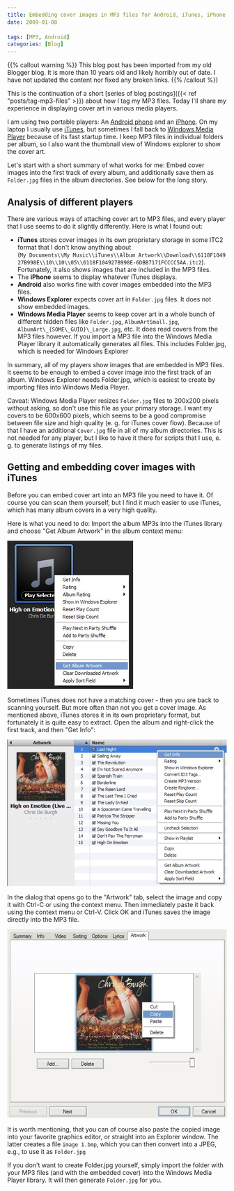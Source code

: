 ```yaml
---
title: Embedding cover images in MP3 files for Android, iTunes, iPhone, Windows Media Player, and Windows Explorer
date: 2009-01-08

tags: [MP3, Android]
categories: [Blog]
---
```


{{% callout warning %}} This blog post has been imported from my old Blogger
blog. It is more than 10 years old and likely horribly out of date. I have not
updated the content nor fixed any broken links. {{% /callout %}}

This is the continuation of a short [series of blog postings]({{< ref
"posts/tag-mp3-files" >}}) about how I tag my MP3 files. Today I'll share my
experience in displaying cover art in various media players.

I am using two portable players: An [Android phone](http://www.android.com/) and
an [iPhone](http://www.apple.com/iphone). On my laptop I usually use
[iTunes](http://www.apple.com/itunes), but sometimes I fall back to [Windows
Media Player](http://www.microsoft.com/windows/windowsmedia/player/11) because
of its fast startup time. I keep MP3 files in individual folders per album, so I
also want the thumbnail view of Windows explorer to show the cover art.

Let's start with a short summary of what works for me: Embed cover images into
the first track of every album, and additionally save them as `Folder.jpg` files
in the album directories. See below for the long story.

## Analysis of different players

There are various ways of attaching cover art to MP3 files, and every player
that I use seems to do it slightly differently. Here is what I found out:

- **iTunes** stores cover images in its own proprietary storage in some ITC2
  format that I don't know anything about
  (`My Documents\\My Music\\iTunes\\Album Artwork\\Download\\6118F104927B998E\\10\\10\\05\\6118F104927B998E-6DBB7171FCCCC5AA.itc2`).
  Fortunately, it also shows images that are included in the MP3 files.
- The **iPhone** seems to display whatever iTunes displays.
- **Android** also works fine with cover images embedded into the MP3 files.
- **Windows Explorer** expects cover art in `Folder.jpg` files. It does not show
  embedded images.
- **Windows Media Player** seems to keep cover art in a whole bunch of different
  hidden files like `Folder.jpg`, `AlbumArtSmall.jpg`,
  `AlbumArt\_{SOME\_GUID}\_Large.jpg`, etc. It does read covers from the MP3 files
  however. If you import a MP3 file into the Windows Media Player library it
  automatically generates all files. This includes Folder.jpg, which is needed
  for Windows Explorer

In summary, all of my players show images that are embedded in MP3 files. It
seems to be enough to embed a cover image into the first track of an album.
Windows Explorer needs Folder.jpg, which is easiest to create by importing files
into Windows Media Player.

Caveat: Windows Media Player resizes `Folder.jpg` files to 200x200 pixels without
asking, so don't use this file as your primary storage. I want my covers to be
600x600 pixels, which seems to be a good compromise between file size and high
quality (e. g. for iTunes cover flow). Because of that I have an additional
`Cover.jpg` file in all of my album directories. This is not needed for any
player, but I like to have it there for scripts that I use, e. g. to generate
listings of my files.

## Getting and embedding cover images with iTunes

Before you can embed cover art into an MP3 file you need to have it. Of course
you can scan them yourself, but I find it much easier to use iTunes, which has
many album covers in a very high quality.

Here is what you need to do: Import the album MP3s into the iTunes library and
choose "Get Album Artwork" in the album context menu:

![Get Album Artwork](get-album-artwork.png)

Sometimes iTunes does not have a matching cover - then you are back to scanning
yourself. But more often than not you get a cover image. As mentioned above,
iTunes stores it in its own proprietary format, but fortunately it is quite easy
to extract. Open the album and right-click the first track, and then "Get Info":

![Get Info](get-info.png)

In the dialog that opens go to the "Artwork" tab, select the image and copy it
with Ctrl-C or using the context menu. Then immediately paste it back using the
context menu or Ctrl-V. Click OK and iTunes saves the image directly into the
MP3 file.

![Copy](copy.png)

It is worth mentioning, that you can of course also paste the copied image into
your favorite graphics editor, or straight into an Explorer window. The latter
creates a file `image 1.bmp`, which you can then convert into a JPEG, e.g., to
use it as `Folder.jpg`

If you don't want to create Folder.jpg yourself, simply import the folder with
your MP3 files (and with the embedded cover) into the Windows Media Player
library. It will then generate `Folder.jpg` for you.
